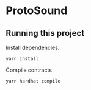 # ProtoSound

## Running this project

Install dependencies.

```shell
yarn install
```

Compile contracts

```shell
yarn hardhat compile
```

